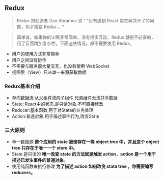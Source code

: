 ## Redux 
> Redux 的创造者 Dan Abramov 说："只有遇到 React 实在解决不了的问题，你才需要 Redux 。"

> 简单说，如果你的UI层非常简单，没有很多互动，Redux 就是不必要的，用了反而增加复杂性。下面这些情况，都不需要使用 Redux。

- 用户的使用方式非常简单
- 用户之间没有协作
- 不需要与服务器大量交互，也没有使用 WebSocket
- 视图层（View）只从单一来源获取数据



### Redux基本介绍 

- 单向数据流:从父组件流向子组件,兄弟组件无法共享数据
- State: React中的状态,是只读对象,不可直接修改
- Reducer:基本函数,用于对State的业务处理
- Action:普通对象,用于描述事件行为,改变State

### 三大原则
- 单一数据源 
**整个应用的 state 被储存在一棵 object tree 中，并且这个 object tree 只存在于唯一一个 store 中。**
- State 是只读的
**唯一改变 state 的方法就是触发 action，action 是一个用于描述已发生事件的普通对象。**
- 使用纯函数来执行修改
**为了描述 action 如何改变 state tree ，你需要编写 reducers。**